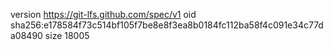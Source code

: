 version https://git-lfs.github.com/spec/v1
oid sha256:e178584f73c514bf105f7be8e8f3ea8b0184fc112ba58f4c091e34c77da08490
size 18005

